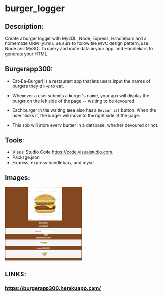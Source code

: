 # burger_logger

## Description:

Create a burger logger with MySQL, Node, Express, Handlebars and a homemade ORM (yum!). Be sure to follow the MVC design pattern; use Node and MySQL to query and route data in your app, and Handlebars to generate your HTML

## Burgerapp300:

* Eat-Da-Burger! is a restaurant app that lets users input the names of burgers they'd like to eat.

* Whenever a user submits a burger's name, your app will display the burger on the left side of the page -- waiting to be devoured.

* Each burger in the waiting area also has a `Devour it!` button. When the user clicks it, the burger will move to the right side of the page.

* This app will store every burger in a database, whether devoured or not.

## Tools:
* Visual Studio Code https://code.visualstudio.com.
* Package.json
* Express, express-handlebars, and mysql.

## Images:

 <img src="public/assets/img/burgerapp300.png" alt='welcome page' width='50%' height='50%'>



## LINKS:
### <https://burgerapp300.herokuapp.com/>